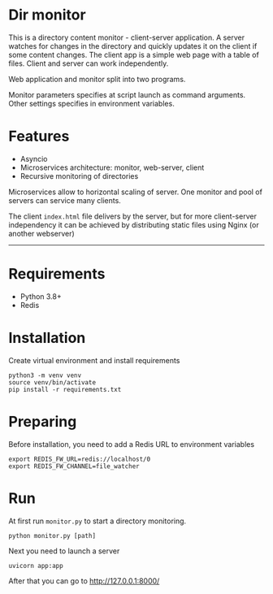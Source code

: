# Dir monitor

This is a directory content monitor - client-server application.
A server watches for changes in the directory and quickly updates it on the client if some content changes. 
The client app is a simple web page with a table of files. 
Client and server can work independently.

Web application and monitor split into two programs.

Monitor parameters specifies at script launch as command arguments. Other settings specifies in environment variables.

# Features
* Asyncio
* Microservices architecture: monitor, web-server, client
* Recursive monitoring of directories

Microservices allow to horizontal scaling of server.
One monitor and pool of servers can service many clients.

The client `index.html` file delivers by the server, 
but for more client-server independency it can be achieved 
by distributing static files using Nginx (or another webserver)

***

# Requirements
* Python 3.8+
* Redis

# Installation
Create virtual environment and install requirements
```
python3 -m venv venv
source venv/bin/activate
pip install -r requirements.txt
```

# Preparing
Before installation, you need to add a Redis URL to environment variables
```
export REDIS_FW_URL=redis://localhost/0
export REDIS_FW_CHANNEL=file_watcher
```

# Run
At first run `monitor.py` to start a directory monitoring.
```
python monitor.py [path]
```

Next you need to launch a server
```
uvicorn app:app
```

After that you can go to http://127.0.0.1:8000/
